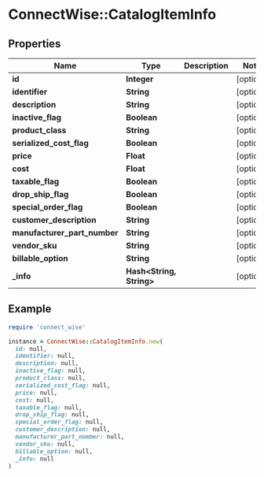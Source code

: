 # ConnectWise::CatalogItemInfo

## Properties

| Name | Type | Description | Notes |
| ---- | ---- | ----------- | ----- |
| **id** | **Integer** |  | [optional] |
| **identifier** | **String** |  | [optional] |
| **description** | **String** |  | [optional] |
| **inactive_flag** | **Boolean** |  | [optional] |
| **product_class** | **String** |  | [optional] |
| **serialized_cost_flag** | **Boolean** |  | [optional] |
| **price** | **Float** |  | [optional] |
| **cost** | **Float** |  | [optional] |
| **taxable_flag** | **Boolean** |  | [optional] |
| **drop_ship_flag** | **Boolean** |  | [optional] |
| **special_order_flag** | **Boolean** |  | [optional] |
| **customer_description** | **String** |  | [optional] |
| **manufacturer_part_number** | **String** |  | [optional] |
| **vendor_sku** | **String** |  | [optional] |
| **billable_option** | **String** |  | [optional] |
| **_info** | **Hash&lt;String, String&gt;** |  | [optional] |

## Example

```ruby
require 'connect_wise'

instance = ConnectWise::CatalogItemInfo.new(
  id: null,
  identifier: null,
  description: null,
  inactive_flag: null,
  product_class: null,
  serialized_cost_flag: null,
  price: null,
  cost: null,
  taxable_flag: null,
  drop_ship_flag: null,
  special_order_flag: null,
  customer_description: null,
  manufacturer_part_number: null,
  vendor_sku: null,
  billable_option: null,
  _info: null
)
```

